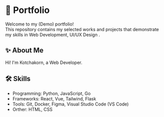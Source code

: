 # 📂 Portfolio

Welcome to my (Demo) portfolio!  
This repository contains my selected works and projects that demonstrate my skills in  Web Development, UI/UX Design .

## ✨ About Me
Hi! I'm Kotchakorn, a Web Developer.  

## 🛠️ Skills
- Programming: Python, JavaScript, Go
- Frameworks: React, Vue, Tailwind, Flask
- Tools: Git, Docker, Figma, Visual Studio Code (VS Code)
- Orther: HTML, CSS
